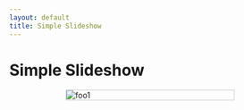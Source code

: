 ```yaml
---
layout: default
title: Simple Slideshow
---
```


# Simple Slideshow

<!-- Slideshow container with a fixed width to center the slideshow -->
<div id="slideshow" style="max-width: 300px; margin: 0 auto; border: 1px solid #ccc;">
  <img src="http://placehold.it/300x200&text=foo1.jpg" alt="foo1">
  <img src="http://placehold.it/300x200&text=foo2.jpg" alt="foo2" style="display: none">
  <img src="http://placehold.it/300x200&text=foo3.jpg" alt="foo3" style="display: none">
  <img src="http://placehold.it/300x200&text=foo4.jpg" alt="foo4" style="display: none">
  <img src="http://placehold.it/300x200&text=foo5.jpg" alt="foo5" style="display: none">
</div>

<script>
  // Grab the slideshow container and its images
  var slideshow = document.getElementById('slideshow');
  var slides = slideshow.getElementsByTagName('img');
  var idx = 0;

  // Function to hide the current slide and show the next one
  function changeSlide() {
      slides[idx].style.display = 'none';
      idx = (idx + 1) % slides.length;
      slides[idx].style.display = 'block';
  }

  // Change slide every 3 seconds
  setInterval(changeSlide, 3000);
</script>
